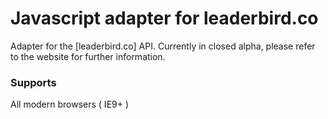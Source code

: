 # Javascript adapter for leaderbird.co

Adapter for the [leaderbird.co] API.
Currently in closed alpha, please refer to the website for further information.


### Supports
All modern browsers ( IE9+ )